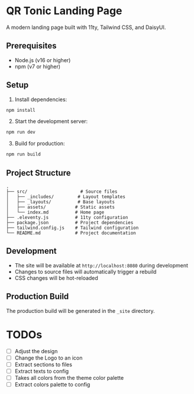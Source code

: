# QR Tonic Landing Page

A modern landing page built with 11ty, Tailwind CSS, and DaisyUI.

## Prerequisites

- Node.js (v16 or higher)
- npm (v7 or higher)

## Setup

1. Install dependencies:
```bash
npm install
```

2. Start the development server:
```bash
npm run dev
```

3. Build for production:
```bash
npm run build
```

## Project Structure

```
.
├── src/                    # Source files
│   ├── _includes/         # Layout templates
│   ├── _layouts/          # Base layouts
│   ├── assets/           # Static assets
│   └── index.md          # Home page
├── .eleventy.js          # 11ty configuration
├── package.json          # Project dependencies
├── tailwind.config.js    # Tailwind configuration
└── README.md             # Project documentation
```

## Development

- The site will be available at `http://localhost:8080` during development
- Changes to source files will automatically trigger a rebuild
- CSS changes will be hot-reloaded

## Production Build

The production build will be generated in the `_site` directory. 

# TODOs

- [ ] Adjust the design
- [ ] Change the Logo to an icon
- [ ] Extract sections to files
- [ ] Extract texts to config
- [ ] Takes all colors from the theme color palette
- [ ] Extract colors palette to config
